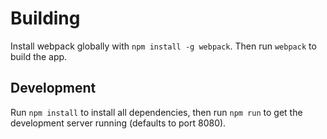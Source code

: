 # Building
Install webpack globally with `npm install -g webpack`. Then run `webpack` to build the app.

## Development
Run `npm install` to install all dependencies, then run `npm run` to get the development server running (defaults to port 8080).